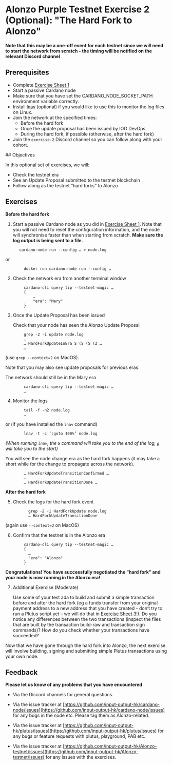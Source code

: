 # Alonzo Purple Testnet Exercise 2 (Optional): "The Hard Fork to Alonzo"

**Note that this may be a one-off event for each testnet since we will need to start the network from scratch - the timing will be notified on the relevant Discord channel**

## Prerequisites ##

 - Complete [Exercise Sheet 1](1_Alonzo-purple-exercise-1.md)
 - Start a passive Cardano node
 - Make sure that you have set the CARDANO_NODE_SOCKET_PATH environment variable correctly.
 - Install [lnav](http://lnav.org/) (optional) if you would like to use this to monitor the log files on Linux.
 - Join the network at the specified times:
	- Before the hard fork
	- Once the update proposal has been issued by IOG DevOps
	- During the hard fork, if possible (otherwise, after the hard fork)
 - Join the `exercise-2` Discord channel so you can follow along with your cohort.



## Objectives

In this optional set of exercises, we will:

- Check the testnet era
- See an Update Proposal submitted to the testnet blockchain
- Follow along as the testnet “hard forks” to Alonzo


## Exercises

**Before the hard fork**

1. Start a passive Cardano node as you did in [Exercise Sheet 1](1_Alonzo-blue-exercise-1.md). Note that you will not need to reset the configuration information, and the node will synchronise faster than when starting from scratch.  **Make sure the log output is being sent to a file.**

```
      cardano-node run --config … > node.log
```
  or

```
        docker run cardano-node run --config …
```

2. Check the network era from another terminal window

```
		cardano-cli query tip --testnet-magic …
		{
		    …
		    "era": "Mary"
		}
```

3. Once the Update Proposal has been issued

	Check that your node has seen the Alonzo Update Proposal
	
```
		grep -2 -i update node.log
		…
	    … HardForkUpdateInEra S (S (S (Z …
		…
```

(use `grep --context=2` on MacOS).

Note that you may also see update proposals for previous eras.

The network should still be in the Mary era

```
		cardano-cli query tip --testnet-magic …
		…
```

4. Monitor the logs

```
        tail -f -n2 node.log
        …
```

or (if you have installed the `lnav` command)

```
        lnav -t -c ‘:goto 100%’ node.log
```

*(When running `lnav`, the `G` command will take you to the end of the log, `g` will take you to the start)*

You will see the node change era as the hard fork happens (it may take a short while for the change to propagate across the network).

```
        … HardForkUpdateTransitionConfirmed … 
        … 
        … HardForkUpdateTransitionDone …
```

**After the hard fork**

5.	Check the logs for the hard fork event

```
          grep -2 -i HardForkUpdate node.log
          … HardForkUpdateTransitionDone
```

(again use `--context=2` on MacOS)

6. Confirm that the testnet is  in the Alonzo era

```
        cardano-cli query tip --testnet-magic …
        {
          …
          "era": "Alonzo"
        }
```

**Congratulations!  You have successfully negotiated the “hard fork” and your node is now running in the Alonzo era!**


7. Additional Exercise (Moderate)

	Use some of your test ada to build and submit a simple transaction before and after the hard fork (eg a funds transfer from your original payment address to a new address that you have created - don’t try to run a Plutus script yet – we will do that in [Exercise Sheet 3](3_Alonzo-purple-exercise-3.md)!).  Do you notice any differences between the two transactions (inspect the files that are built by the transaction build-raw and transaction sign commands)?  How do you check whether your transactions have succeeded?

  Now that we have gone through the hard fork into Alonzo, the next exercise will involve building, signing and submitting simple Plutus transactions using your own node.  

## Feedback ##

**Please let us know of any problems that you have encountered**

- Via the Discord channels for general questions.

- Via the issue tracker at [https://github.com/input-output-hk/cardano-node/issues](https://github.com/input-output-hk/cardano-node/issues) for any bugs in the node etc.  Please tag them as Alonzo-related.

- Via the issue tracker at [https://github.com/input-output-hk/plutus/issues](https://github.com/input-output-hk/plutus/issues) for any bugs or feature requests with plutus, playground, PAB etc.

- Via the issue tracker at [https://github.com/input-output-hk/Alonzo-testnet/issues](https://github.com/input-output-hk/Alonzo-testnet/issues) for any issues with the exercises.

